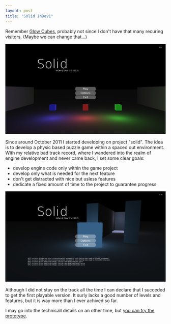 ```yaml
---
layout: post
title: "Solid InDev1"
---
```


Remember [Glow Cubes][gc], probably not since I don't have that many recuring
visitors. (Maybe we can change that...) 

<img src="/images/solid-indev1-1.jpg" />

Since around October 2011 I started developing on project "solid". The idea is
to develop a physic based puzzle game within a spaced out environment. With my
relative bad track record, where I wandered into the realm of engine development
and never came back, I set some clear goals:

* develop engine code only within the game project
* develop only what is needed for the next feature
* don't get distracted with nice but usless features
* dedicate a fixed amount of time to the project to guarantee progress

<!--more-->

<img src="/images/solid-indev1-2.jpg" />

Although I did not stay on the track all the time I can declare that I succeded 
to get the first playable version. It surly lacks a good number of levels 
and features, but it is way more than I ever achived so far.

I may go into the technicall details on an other time, but 
<a href="http://files.rioki.org/solid/Solid-InDev1.exe">you can try the prototype</a>.

[gc]: /2010/04/16/go-go-glow-cubes.html